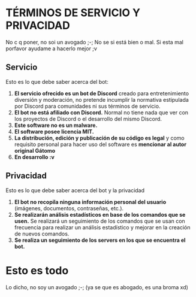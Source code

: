 # TÉRMINOS DE SERVICIO Y PRIVACIDAD

No c q poner, no soi un avogado ;-;
No se si está bien o mal. Si esta mal porfavor ayudame a hacerlo mejor ;v

## Servicio
Esto es lo que debe saber acerca del bot:
1. **El servicio ofrecido es un bot de Discord** creado para entretenimiento diversión y moderación, no pretende incumplir la normativa estipulada por Discord para comunidades ni sus términos de servicio.
2. **El bot no está afiliado con Discord.** Normal no tiene nada que ver con los proyectos de Discord o el desarrollo del mismo Discord.
3. **Este software no es un malware.**
4. **El software posee licencia MIT.**
5. **La distribución, edición y publicación de su código es legal** y como requisito personal para hacer uso del software es **mencionar al autor original Gátomo**
6. **En desarrollo :v**

## Privacidad
Esto es lo que debe saber acerca del bot y la privacidad
1. **El bot no recopila ninguna información personal del usuario** (imágenes, documentos, contraseñas, etc.).
2. **Se realizarán análisis estadísticos en base de los comandos que se usen.** Se realizará un seguimiento de los comandos que se usan con frecuencia para realizar un análisis estadístico y mejorar en la creación de nuevos comandos.
3. **Se realiza un seguimiento de los servers en los que se encuentra el bot.**

# Esto es todo
Lo dicho, no soy un avogado ;-; (ya se que es abogado, es una broma xd)
